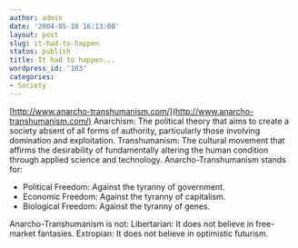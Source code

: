 ```yaml
---
author: admin
date: '2004-05-10 16:13:00'
layout: post
slug: it-had-to-happen
status: publish
title: It had to happen...
wordpress_id: '103'
categories:
- Society
---
```


[http://www.anarcho-transhumanism.com/](http://www.anarcho-transhumanism.com/)
Anarchism: The political theory that aims to create a society absent of
all forms of authority, particularly those involving domination and
exploitation. Transhumanism: The cultural movement that affirms the
desirability of fundamentally altering the human condition through
applied science and technology. Anarcho-Transhumanism stands for:

-   Political Freedom: Against the tyranny of government.
-   Economic Freedom: Against the tyranny of capitalism.
-   Biological Freedom: Against the tyranny of genes.

Anarcho-Transhumanism is not: Libertarian: It does not believe in
free-market fantasies. Extropian: It does not believe in optimistic
futurism.
